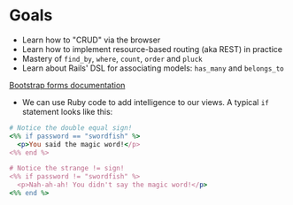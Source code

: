 # Goals

* Learn how to "CRUD" via the browser
* Learn how to implement resource-based routing (aka REST) in practice
* Mastery of `find_by`, `where`, `count`, `order` and `pluck`
* Learn about Rails' DSL for associating models: `has_many` and `belongs_to`

[Bootstrap forms documentation](https://github.com/bootstrap-ruby/rails-bootstrap-forms)


* We can use Ruby code to add intelligence to our views.  A typical `if` statement looks like this:

``` ruby
# Notice the double equal sign!
<%% if password == "swordfish" %>
  <p>You said the magic word!</p>
<%% end %>

# Notice the strange != sign!
<%% if password != "swordfish" %>
  <p>Nah-ah-ah! You didn't say the magic word!</p>
<%% end %>
